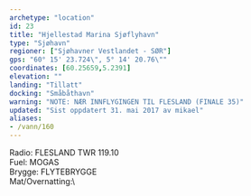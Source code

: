 ```yaml
---
archetype: "location"
id: 23
title: "Hjellestad Marina Sjøflyhavn"
type: "Sjøhavn"
regioner: ["Sjøhavner Vestlandet - SØR"]
gps: "60° 15' 23.724\", 5° 14' 20.76\""
coordinates: [60.25659,5.2391]
elevation: ""
landing: "Tillatt"
docking: "Småbåthavn"
warning: "NOTE: NÆR INNFLYGINGEN TIL FLESLAND (FINALE 35)"
updated: "Sist oppdatert 31. mai 2017 av mikael"
aliases:
- /vann/160
---
```


Radio:  FLESLAND TWR 119.10\
Fuel:  MOGAS\
Brygge: FLYTEBRYGGE\
Mat/Overnatting:\

